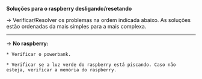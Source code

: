 **Soluções para o raspberry desligando/resetando**

-> Verificar/Resolver os problemas na ordem indicada abaixo. As soluções estão ordenadas da mais simples para a mais complexa.

---

-> **No raspberry:**

    * Verificar o powerbank.

    * Verificar se a luz verde do raspberry está piscando. Caso não esteja, verificar a memória do raspberry.
